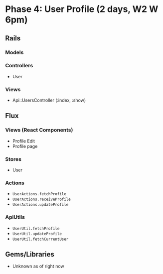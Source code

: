 # Phase 4: User Profile (2 days, W2 W 6pm)

## Rails
### Models

### Controllers
* User

### Views
* Api::UsersController (:index, :show)

## Flux
### Views (React Components)
* Profile Edit
* Profile page

### Stores
* User

### Actions
* `UserActions.fetchProfile`
* `UserActions.receiveProfile`
* `UserActions.updateProfile`

### ApiUtils
* `UserUtil.fetchProfile`
* `UserUtil.updateProfile`
* `UserUtil.fetchCurrentUser`

## Gems/Libraries
* Unknown as of right now
